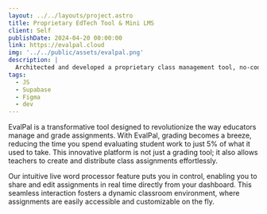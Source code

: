 ```yaml
---
layout: ../../layouts/project.astro
title: Proprietary EdTech Tool & Mini LMS
client: Self
publishDate: 2024-04-20 00:00:00
link: https://evalpal.cloud
img: '../../public/assets/evalpal.png'
description: |
  Architected and developed a proprietary class management tool, no-code assignment builder and a shareable word processor all-in-one.
tags:
  - JS
  - Supabase
  - Figma
  - dev
---
```


EvalPal is a transformative tool designed to revolutionize the way educators manage and grade assignments. With EvalPal, grading becomes a breeze, reducing the time you spend evaluating student work to just 5% of what it used to take. This innovative platform is not just a grading tool; it also allows teachers to create and distribute class assignments effortlessly.

Our intuitive live word processor feature puts you in control, enabling you to share and edit assignments in real time directly from your dashboard. This seamless interaction fosters a dynamic classroom environment, where assignments are easily accessible and customizable on the fly.